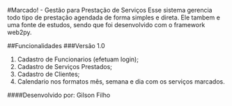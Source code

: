 #Marcado! - Gestão para Prestação de Serviços
Esse sistema gerencia todo tipo de prestação agendada de forma simples e direta. Ele tambem e uma fonte de estudos, sendo que foi desenvolvido com o framework web2py.

##Funcionalidades
###Versão 1.0
1. Cadastro de Funcionarios (efetuam login);
2. Cadastro de Serviços Prestados;
3. Cadastro de Clientes;
4. Calendario nos formatos mês, semana e dia com os serviços marcados.

####Desenvolvido por: Gilson Filho
